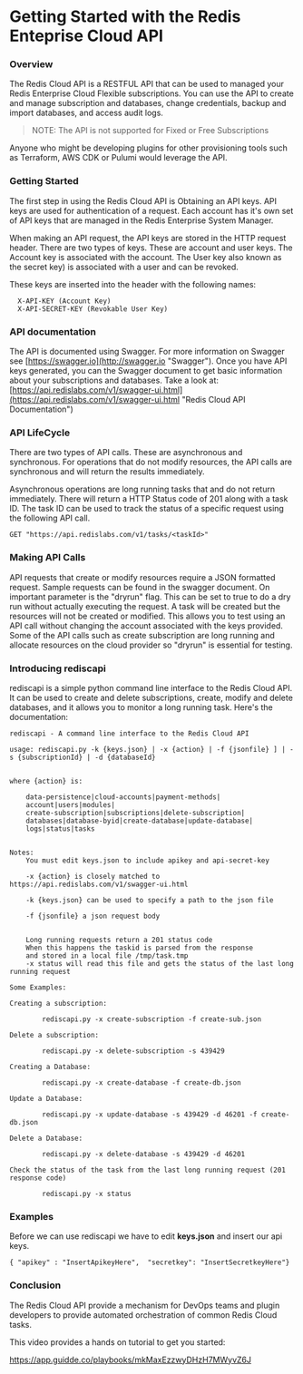 


# Getting Started with the Redis Enteprise Cloud API


### Overview

The Redis Cloud API is a RESTFUL API that can be used to managed your Redis Enterprise Cloud Flexible subscriptions.  You can use the API to create and manage subscription and databases, change credentials, backup and import databases, and access audit logs.  

> NOTE: The API is not supported for Fixed or Free Subscriptions
> 

Anyone who might be developing plugins for other provisioning tools such as Terraform, AWS CDK or Pulumi would leverage the API.

### Getting Started

The first step in using the Redis Cloud API is Obtaining an API keys.  API keys are used for authentication of a request.  Each account has it's own set of API keys that are managed in the Redis Enterprise System Manager. 


When making an API request, the API keys are stored in the HTTP request header.   There are two types of keys. These are account and user keys.   The Account key is associated with the account.   The User key also known as the secret key) is associated with a user and can be revoked.

These keys are inserted into the header with the following names:

      X-API-KEY (Account Key)  
      X-API-SECRET-KEY (Revokable User Key)


### API documentation

The API is documented using Swagger.  For more information on Swagger see [https://swagger.io](http://swagger.io "Swagger").   Once you have API keys generated, you can the Swagger document to get basic information about your subscriptions and databases.  Take a look at:  [https://api.redislabs.com/v1/swagger-ui.html](https://api.redislabs.com/v1/swagger-ui.html "Redis Cloud API Documentation")


### API LifeCycle 

There are two types of API calls. These are asynchronous and synchronous.   For operations that do not modify resources, the API calls are synchronous and will return the results immediately.  

Asynchronous operations are long running tasks that and do not return immediately.  There will return a HTTP Status code of 201 along with a task ID.   The task ID can be used to track the status of a specific request using the following API call. 

    
    GET "https://api.redislabs.com/v1/tasks/<taskId>"

### Making API Calls 

API requests that create or modify resources require a JSON formatted request.  Sample requests can be found in the swagger document.   On important parameter is the "dryrun" flag.  This can be set to true to do a dry run without actually executing the request.   A task will be created but the resources will not be created or modified.  This allows you to test using an API call without changing the account associated with the keys provided.   Some of the API calls such as create subscription are long running and allocate resources on the cloud provider so "dryrun" is essential for testing.  


### Introducing rediscapi

rediscapi is a simple python command line interface to the Redis Cloud API.  It can be used to create and delete subscriptions, create, modify and delete databases, and it allows you to monitor a long running task.  Here's the documentation: 

    
    rediscapi - A command line interface to the Redis Cloud API
    
    usage: rediscapi.py -k {keys.json} | -x {action} | -f {jsonfile} ] | -s {subscriptionId} | -d {databaseId}
    
    
    where {action} is:
    
    	data-persistence|cloud-accounts|payment-methods|
    	account|users|modules|
    	create-subscription|subscriptions|delete-subscription|
    	databases|database-byid|create-database|update-database|
    	logs|status|tasks
    
    
    Notes:
    	You must edit keys.json to include apikey and api-secret-key
    
    	-x {action} is closely matched to https://api.redislabs.com/v1/swagger-ui.html
    
    	-k {keys.json} can be used to specify a path to the json file
    
    	-f {jsonfile} a json request body
    
    
    	Long running requests return a 201 status code
    	When this happens the taskid is parsed from the response
    	and stored in a local file /tmp/task.tmp
    	-x status will read this file and gets the status of the last long running request
    
    Some Examples:
    
    Creating a subscription:
    
    		rediscapi.py -x create-subscription -f create-sub.json
    
    Delete a subscription:
    
    		rediscapi.py -x delete-subscription -s 439429
    
    Creating a Database:
    
    		rediscapi.py -x create-database -f create-db.json
    
    Update a Database:
    
    		rediscapi.py -x update-database -s 439429 -d 46201 -f create-db.json
    
    Delete a Database:
    
    		rediscapi.py -x delete-database -s 439429 -d 46201
    
    Check the status of the task from the last long running request (201 response code)
    
    		rediscapi.py -x status



### Examples

Before we can use rediscapi we have to edit **keys.json** and insert our api keys.

    { "apikey" : "InsertApikeyHere",  "secretkey": "InsertSecretkeyHere"}

    
  

### Conclusion


The Redis Cloud API provide a mechanism for DevOps teams and plugin developers to provide automated orchestration of common Redis Cloud tasks.   


This video provides a hands on tutorial to get you started:

[https://app.guidde.co/playbooks/mkMaxEzzwyDHzH7MWyvZ6J
](https://app.guidde.co/playbooks/mkMaxEzzwyDHzH7MWyvZ6J "Introduction to the Redis Cloud API")

   



